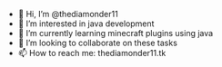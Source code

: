 - 👋 Hi, I’m @thediamonder11
- 👀 I’m interested in java development
- 🌱 I’m currently learning minecraft plugins using java
- 💞️ I’m looking to collaborate on these tasks
- 📫 How to reach me: thediamonder11.tk


